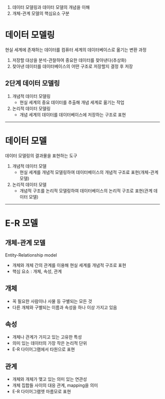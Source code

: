 1. 데이터 모델링과 데이터 모델의 개념을 이해
2. 개체-관계 모델의 핵심요소 구분

# 데이터 모델링
현실 세계에 존재하는 데이터를 컴퓨터 세계의 데이터베이스로 옮기는 변환 과정

1. 저장할 대상을 분석-관찰하여 중요한 데이터를 찾아낸다(추상화)
2. 찾아낸 데이터를 데이터베이스의 어떤 구조로 저장할지 결정 후 저장

## 2단계 데이터 모델링

1. 개념적 데이터 모델링
	- 현실 세계의 중요 데이터를 추출해 개념 세계로 옮기는 작업
2. 논리적 데이터 모델링
	- 개념 세계의 데이터를 데이터베이스에 저장하는 구조로 표현

---

# 데이터 모델
데이터 모델링의 결과물을 표현하는 도구

1. 개념적 데이터 모델
	- 현실 세계를 개념적 모델링하여 데이터베이스의 개념적 구조료 표현(개체-관계 모델)
2. 논리적 데이터 모델
	- 개념적 구조를 논리적 모델링하여 데이터베이스의 논리적 구조로 표현(관계 데이터 모델)

---

# E-R 모델

## 개체-관계 모델
Entity-Relationship model

- 개체와 개체 간의 관계를 이용해 현실 세계를 개념적 구조로 표현
- 핵심 요소 : 개체, 속성, 관계

## 개체
- 꼭 필요한 사람이나 사물 등 구별되는 모든 것
- 다른 개체와 구별되는 이름과 속성을 하나 이상 가지고 있음

## 속성
- 개체나 관계가 가지고 있는 고유한 특성
- 의미 있는 데이터의 가장 작은 논리적 단위
- E-R 다이어그램에서 타원으로 표현

## 관계
- 개체와 개체가 맺고 있는 의미 있는 연관성
- 개체 집합들 사이의 대응 관계, mapping을 의미
- E-R 다이어그램엣 마름모로 표현
